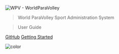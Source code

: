 <img class="logo" src="_img/wpv-logo.jpg" alt="WPV - WorldParaVolley">

> World ParaVolley Sport Administration System

> User Guide

[GitHub](https://github.com/paralympics/pvsas-user-guide/)
[Getting Started](/README.md)

<!-- background color -->
![color](#ffffff)